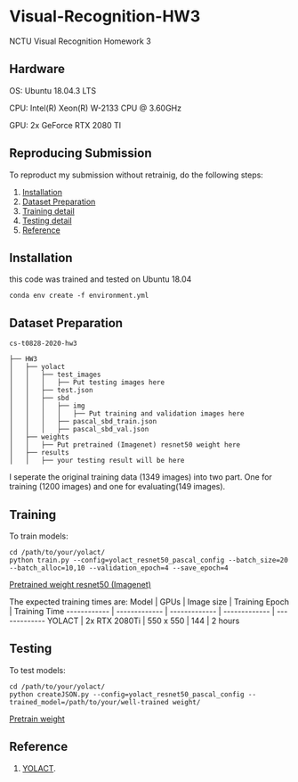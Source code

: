 # Visual-Recognition-HW3
NCTU Visual Recognition Homework 3

## Hardware
OS: Ubuntu 18.04.3 LTS

CPU: Intel(R) Xeon(R) W-2133 CPU @ 3.60GHz

GPU: 2x GeForce RTX 2080 TI

## Reproducing Submission
To reproduct my submission without retrainig, do the following steps:
1. [Installation](#installation)
2. [Dataset Preparation](#Dataset-Preparation)
3. [Training detail](#Training)
4. [Testing detail](#Testing)
5. [Reference](#Reference)

## Installation

this code was trained and tested on Ubuntu 18.04

```
conda env create -f environment.yml

```

## Dataset Preparation
```
cs-t0828-2020-hw3

├── HW3
│   ├── yolact 
│   │   ├── test_images
│   │   │   ├── Put testing images here
│   │   ├── test.json
│   │   ├── sbd
│   │   │   ├── img
│   │   │   │   ├── Put training and validation images here
│   │   │   ├── pascal_sbd_train.json
│   │   │   ├── pascal_sbd_val.json
│   ├── weights
│   │   ├── Put pretrained (Imagenet) resnet50 weight here
│   ├── results
│   │   ├── your testing result will be here

```
I seperate the original training data (1349 images) into two part. One for training (1200 images) and one for evaluating(149 images). 

## Training
To train models:

```
cd /path/to/your/yolact/
python train.py --config=yolact_resnet50_pascal_config --batch_size=20 --batch_alloc=10,10 --validation_epoch=4 --save_epoch=4
```
[Pretrained weight resnet50 (Imagenet) ](https://drive.google.com/file/d/1xFwvDAvP2zN37oMLfV7y6UazPK7gxf93/view?usp=sharing)


The expected training times are:
Model | GPUs | Image size | Training Epoch | Training Time
------------ | ------------- | ------------- | ------------- | -------------
YOLACT | 2x RTX 2080Ti | 550 x 550 | 144 | 2 hours


## Testing
To test models:

```
cd /path/to/your/yolact/
python createJSON.py --config=yolact_resnet50_pascal_config --trained_model=/path/to/your/well-trained weight/
```
[Pretrain weight](https://drive.google.com/file/d/1wv0pt55BxV43i0CbGaUgsxYU_OzuBlIE/view?usp=sharing)

## Reference
1. [YOLACT](https://github.com/dbolya/yolact).
